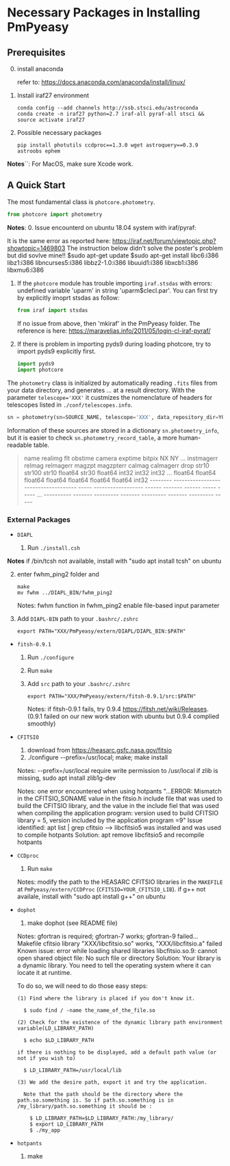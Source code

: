 # Necessary Packages in Installing PmPyeasy

## Prerequisites

0. install anaconda


   refer to: https://docs.anaconda.com/anaconda/install/linux/


1. Install iraf27 environment

   ```shell
   conda config --add channels http://ssb.stsci.edu/astroconda
   conda create -n iraf27 python=2.7 iraf-all pyraf-all stsci && source activate iraf27
   ```

2. Possible necessary packages

   ```shell
   pip install photutils ccdproc==1.3.0 wget astroquery==0.3.9 astroobs ephem
   ```
**Notes**``:
For MacOS, make sure Xcode work.

## A Quick Start

The most fundamental class is `photcore.photometry`.

```python
from photcore import photometry
```

**Notes**:
0. Issue encounterd on ubuntu 18.04 system with iraf/pyraf:

   It is the same error as reported here: https://iraf.net/forum/viewtopic.php?showtopic=1469803
   The instruction below didn't solve the poster's problem but did sovlve mine!!
   $sudo apt-get update
   $sudo apt-get install libc6:i386 libz1:i386 libncurses5:i386 libbz2-1.0:i386 libuuid1:i386 libxcb1:i386 libxmu6:i386


1. If the `photcore` module has trouble importing `iraf.stsdas` with errors: undefined variable 'uparm' in string 'uparm$clecl.par'. You can first try by explicitly imoprt stsdas as follow:

   ```python
   from iraf import stsdas
   ```

   If no issue from above, then 'mkiraf' in the PmPyeasy folder. The reference is here: https://maravelias.info/2011/05/login-cl-iraf-pyraf/

2. If there is problem in importing pyds9 during loading photcore, try to import pyds9 explicitly first.
    ```python
    import pyds9
    import photcore
    ```

The `photometry` class is initialized by automatically reading `.fits` files from your data directory, and generates ... at a result directory. With the parameter `telescope='XXX'` it custmizes the nomenclature of headers for telescopes listed in `./conf/telescopes.info`.

```python
sn = photometry(sn=SOURCE_NAME, telescope='XXX', data_repository_dir=YOUR_DATA_DIR, result_dir=YOUR_RESULT_DIR, pipe=False)
```

Information of these sources are stored in a dictionary `sn.photometry_info`, but it is easier to check `sn.photometry_record_table`, a more human-readable table.

>name                 realimg                 flt       obstime       camera exptime bitpix   NX    NY  ... instmagerr  relmag relmagerr  magzpt magzpterr  calmag calmagerr  drop
> str10                  str100                str10      float64       str30  float64 int32  int32 int32 ...  float64   float64  float64  float64  float64  float64  float64  int32
>-------- ------------------------------------ ----- ------------------ ------ ------- ------ ----- ----- ... ---------- ------- --------- ------- --------- ------- --------- -----

### External Packages

- `DIAPL`

  1. Run `./install.csh`

**Notes** if /bin/tcsh not available, install with "sudo apt install tcsh" on ubuntu

  2. enter fwhm_ping2 folder and
     ```shell
     make
     mv fwhm ../DIAPL_BIN/fwhm_ping2
     ```
     Notes: fwhm function in fwhm_ping2 enable file-based input parameter

  3. Add `DIAPL-BIN` path to your `.bashrc/.zshrc`

     ```shell
     export PATH="XXX/PmPyeasy/extern/DIAPL/DIAPL_BIN:$PATH"
     ```

- `fitsh-0.9.1`

  1. Run `./configure`

  2. Run `make`

  3. Add `src` path to your `.bashrc/.zshrc`

     ```shell
     export PATH="XXX/PmPyeasy/extern/fitsh-0.9.1/src:$PATH"
     ```

     Notes: if fitsh-0.9.1 fails, try 0.9.4 https://fitsh.net/wiki/Releases. (0.9.1 failed on our new work station with ubuntu but 0.9.4 complied smoothly)

- `CFITSIO`
  1. download from https://heasarc.gsfc.nasa.gov/fitsio
  2. ./configure --prefix=/usr/local; make; make install

  Notes: --prefix=/usr/local require write permission to /usr/local
         if zlib is missing, sudo apt install zlib1g-dev


  Notes: one error encountered when using hotpants
	"...ERROR: Mismatch in the CFITSIO_SONAME value in the fitsio.h include file that was used to build the CFITSIO library, and the value in the include fiel that was used when compiling the application program: version used to build CFITSIO library = 5, version included by the application program =9"
	Issue identified: apt list | grep cfitsio --> libcfitsio5 was installed and was used to compile hotpants
	Solution: apt remove libcfitsio5 and recompile hotpants


- `CCDproc`
  1. Run `make`

  Notes: modify the path to the HEASARC CFITSIO libraries in the `MAKEFILE` at `PmPyeasy/extern/CCDProc` (`CFITSIO=YOUR_CFITSIO_LIB`).
  if g++ not availale, install with "sudo apt install g++" on ubuntu


- `dophot`
  1. make dophot (see README file)

  Notes: gfortran is required; gfortran-7 works; gfortran-9 failed...
         Makefile cfitsio library "XXX/libcfitsio.so" works, "XXX/libcfitsio.a" failed
  Known issue: error while loading shared libraries libcfitsio.so.9: cannot open shared object file: No such file or directory
  Solution: Your library is a dynamic library. You need to tell the operating system where it can locate it at runtime.

    To do so, we will need to do those easy steps:

      (1) Find where the library is placed if you don't know it.

        $ sudo find / -name the_name_of_the_file.so

      (2) Check for the existence of the dynamic library path environment variable(LD_LIBRARY_PATH)

        $ echo $LD_LIBRARY_PATH

      if there is nothing to be displayed, add a default path value (or not if you wish to)

        $ LD_LIBRARY_PATH=/usr/local/lib

      (3) We add the desire path, export it and try the application.

        Note that the path should be the directory where the path.so.something is. So if path.so.something is in /my_library/path.so.something it should be :

          $ LD_LIBRARY_PATH=$LD_LIBRARY_PATH:/my_library/
          $ export LD_LIBRARY_PATH
          $ ./my_app

- `hotpants`
  1. make



